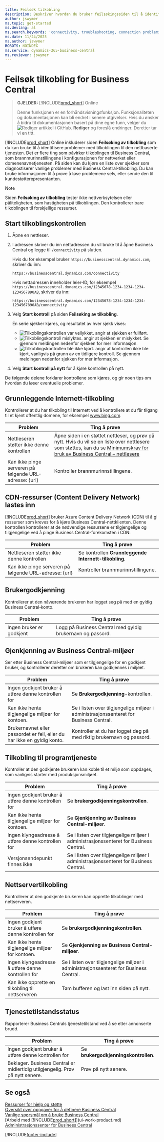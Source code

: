 ```yaml
---
title: Feilsøk tilkobling
description: Beskriver hvordan du bruker feilsøkingssiden til å identifisere og rette opp problemer med tilkobling til Business Central online.
author: jswymer
ms.topic: get-started
ms.devlang: al
ms.search.keywords: 'connectivity, troubleshooting, connection problems'
ms.date: 11/24/2023
ms.author: jswymer
ROBOTS: NOINDEX
ms.service: dynamics-365-business-central
ms.reviewer: jswymer
---
```


# <a name="troubleshoot-connectivity-for-business-central"></a>Feilsøk tilkobling for Business Central

> **GJELDER:** [!INCLUDE[prod_short](includes/prod_short.md)] Online
>
> Denne funksjonen er en forhåndsvisningsfunksjon. Funksjonaliteten og dokumentasjonen kan bli endret i senere utgivelser. Hvis du ønsker å bidra til dokumentasjonen basert på dine egne funn, velger du ![Rediger artikkel i GitHub.](media/github-edit-pencil.png) **Rediger** og foreslå endringer. Deretter tar vi en titt.

[!INCLUDE[prod_short](includes/prod_short.md)] Online inkluderer siden **Feilsøking av tilkobling** som du kan bruke til å identifisere problemer med tilkoblingen til den nettbaserte tjenesten. Det er flere ting som påvirker tilkoblingen til Business Central, som brannmurinnstillingene i konfigurasjonen for nettverket eller domenenavnetjenesten. På siden kan du kjøre en liste over sjekker som diagnostiserer vanlige problemer med Business Central-tilkobling. Du kan bruke informasjonen til å prøve å løse problemene selv, eller sende den til kundestøtterepresentanten.

> [!NOTE]
> Siden **Feilsøking av tilkobling** tester ikke nettverksytelsen eller påliteligheten, som hastigheten på tilkoblingen. Den kontrollerer bare tilkoblingen til forskjellige ressurser.

## <a name="start-the-connectivity-check"></a>Start tilkoblingskontrollen

1. Åpne en nettleser.
2. I adressen skriver du inn nettadressen du vil bruke til å åpne Business Central og legge til `/connectivity` på slutten. 

    Hvis du for eksempel bruker `https://businesscentral.dynamics.com`, skriver du inn:

    ```http
    https://businesscentral.dynamics.com/connectivity
    ```

    Hvis nettadressen inneholder leier-ID, for eksempel `https://businesscentral.dynamics.com/12345678-1234-1234-1234-1234567890AB`, skriver du inn:

    ```http
    https://businesscentral.dynamics.com/12345678-1234-1234-1234-1234567890AB/connectivity
    ```
 
3. Velg **Start kontroll** på siden **Feilsøking av tilkobling**.

    En serie sjekker kjøres, og resultatet av hver sjekk vises:

    - ![Tilkoblingskontrollen var vellykket.](media/connectivity-check.png) angir at sjekken er fullført.
    - ![Tilkoblingskontroll mislyktes.](media/connectivity-failed.png) angir at sjekken er mislykket. Se gjennom meldingen nedenfor sjekken for mer informasjon.
    - ![Tilkoblingskontrollen ble ikke kjørt.](media/connectivity-blocked.png) angir at kontrollen ikke ble kjørt, vanligvis på grunn av en tidligere kontroll. Se gjennom meldingen nedenfor sjekken for mer informasjon.

4. Velg **Start kontroll på nytt** for å kjøre kontrollen på nytt.

De følgende delene forklarer kontrollene som kjøres, og gir noen tips om hvordan du løser eventuelle problemer.

## <a name="basic-internet-connectivity"></a>Grunnleggende Internett-tilkobling

Kontrollerer at du har tilkobling til Internett ved å kontrollere at du får tilgang til et kjent offentlig domene, for eksempel www.bing.com.

|Problem|Ting å prøve|
|-------|-------------|
|Nettleseren støtter ikke denne kontrollen|Åpne siden i en støttet nettleser, og prøv på nytt. Hvis du vil se en liste over nettlesere som støttes, kan du se [Minimumskrav for bruk av Business Central – nettlesere](product-requirements.md#browsers)|
|Kan ikke pinge serveren på følgende URL-adresse: {url}|Kontroller brannmurinnstillingene.|

## <a name="cdn-content-delivery-network-resources-loading"></a>CDN-ressurser (Content Delivery Network) lastes inn

[!INCLUDE[prod_short](includes/prod_short.md)] bruker Azure Content Delivery Network (CDN) til å gi ressurser som kreves for å kjøre Business Central-nettklienten. Denne kontrollen kontrollerer at de nødvendige ressursene er tilgjengelige og tilgjengelige ved å pinge Business Central-forekomsten i CDN.

|Problem|Ting å prøve|
|-------|-------------|
|Nettleseren støtter ikke denne kontrollen|Se kontrollen **Grunnleggende Internett-tilkobling**.|
|Kan ikke pinge serveren på følgende URL-adresse: {url}|Kontroller brannmurinnstillingene.|

## <a name="user-authentication"></a>Brukergodkjenning

Kontrollerer at den nåværende brukeren har logget seg på med en gyldig Business Central-konto.

|Problem|Ting å prøve|
|-------|-------------|
|Ingen bruker er godkjent|Logg på Business Central med gyldig brukernavn og passord.|

## <a name="business-central-environments-discovery"></a>Gjenkjenning av Business Central-miljøer

Ser etter Business Central-miljøer som er tilgjengelige for en godkjent bruker, og kontrollerer deretter om brukeren kan godkjennes i miljøet.
<!-- example: Your user name or password is incorrect, or you do not have a valid account.. Request duration: 332 milliseconds)-->

|Problem|Ting å prøve|
|-------|-------------|
|Ingen godkjent bruker å utføre denne kontrollen for|Se **Brukergodkjenning**-kontrollen.|
|Kan ikke hente tilgjengelige miljøer for kontoen.|Se i listen over tilgjengelige miljøer i administrasjonssenteret for Business Central.|
|Brukernavnet eller passordet er feil, eller du har ikke en gyldig konto.| Kontroller at du har logget deg på med riktig brukernavn og passord.|

## <a name="application-service-connectivity"></a>Tilkobling til programtjeneste

Kontroller at den godkjente brukeren kan koble til et miljø som oppdages, som vanligvis starter med produksjonsmiljøet.

|Problem|Ting å prøve|
|-------|-------------|
|Ingen godkjent bruker å utføre denne kontrollen for|Se **brukergodkjenningskontrollen**.|
|Kan ikke hente tilgjengelige miljøer for kontoen.|Se **Gjenkjenning av Business Central-miljøer**.|
|Ingen klyngeadresse å utføre denne kontrollen for|Se i listen over tilgjengelige miljøer i administrasjonssenteret for Business Central.|
|Versjonsendepunkt finnes ikke|Se i listen over tilgjengelige miljøer i administrasjonssenteret for Business Central.|

## <a name="web-server-connectivity"></a>Nettservertilkobling

Kontrollerer at den godkjente brukeren kan opprette tilkoblinger med nettserveren.

|Problem|Ting å prøve|
|-------|-------------|
|Ingen godkjent bruker å utføre denne kontrollen for|Se **brukergodkjenningskontrollen**.|
|Kan ikke hente tilgjengelige miljøer for kontoen.|Se **Gjenkjenning av Business Central-miljøer**.|
|Ingen klyngeadresse å utføre denne kontrollen for|Se i listen over tilgjengelige miljøer i administrasjonssenteret for Business Central.|
|Kan ikke opprette en tilkobling til nettserveren|Tøm bufferen og last inn siden på nytt.|

## <a name="service-health-status"></a>Tjenestetilstandsstatus

Rapporterer Business Centrals tjenestetilstand ved å se etter annonserte brudd.

|Problem|Ting å prøve|
|-------|-------------|
|Ingen godkjent bruker å utføre denne kontrollen for|Se **brukergodkjenningskontrollen**.|
|Beklager. Business Central er midlertidig utilgjengelig. Prøv på nytt senere.|Prøv på nytt senere.|

## <a name="see-also"></a>Se også

[Ressurser for hjelp og støtte](product-help-and-support.md)  
[Oversikt over oppgaver for å definere Business Central](setup.md)  
[Vanlige spørsmål om å bruke Business Central](across-faq.yml)  
[Arbeid med [!INCLUDE[prod_short](includes/prod_short.md)]](ui-work-product.md)  
[Administrasjonssenter for Business Central](/dynamics365/business-central/dev-itpro/administration/tenant-admin-center)

[!INCLUDE[footer-include](includes/footer-banner.md)]
